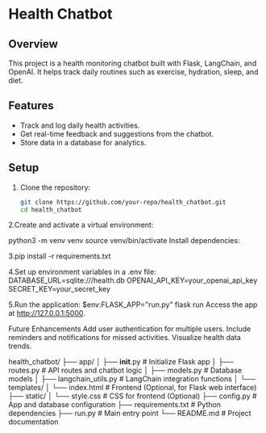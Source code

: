# Health Chatbot

## Overview
This project is a health monitoring chatbot built with Flask, LangChain, and OpenAI. It helps track daily routines such as exercise, hydration, sleep, and diet.

## Features
- Track and log daily health activities.
- Get real-time feedback and suggestions from the chatbot.
- Store data in a database for analytics.

## Setup
1. Clone the repository:
   ```bash
   git clone https://github.com/your-repo/health_chatbot.git
   cd health_chatbot


2.Create and activate a virtual environment:

python3 -m venv venv
source venv/bin/activate
Install dependencies:

3.pip install -r requirements.txt

4.Set up environment variables in a .env file:
DATABASE_URL=sqlite:///health.db
OPENAI_API_KEY=your_openai_api_key
SECRET_KEY=your_secret_key


5.Run the application:
$env:FLASK_APP="run.py"
flask run
Access the app at http://127.0.0.1:5000.

Future Enhancements
Add user authentication for multiple users.
Include reminders and notifications for missed activities.
Visualize health data trends.




health_chatbot/
├── app/
│   ├── __init__.py       # Initialize Flask app
│   ├── routes.py         # API routes and chatbot logic
│   ├── models.py         # Database models
│   ├── langchain_utils.py # LangChain integration functions
│   └── templates/
│       └── index.html    # Frontend (Optional, for Flask web interface)
├── static/
│   └── style.css         # CSS for frontend (Optional)
├── config.py             # App and database configuration
├── requirements.txt      # Python dependencies
├── run.py                # Main entry point
└── README.md             # Project documentation